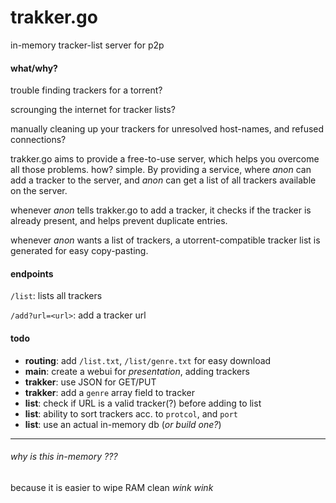 trakker.go
==========

in-memory tracker-list server for p2p

#### what/why?

trouble finding trackers for a torrent?

scrounging the internet for tracker lists?

manually cleaning up your trackers for unresolved host-names, and refused connections?

trakker.go aims to provide a free-to-use server, which helps you overcome all
those problems. how? simple. By providing a service, where _anon_ can add
a tracker to the server, and _anon_ can get a list of all trackers available on
the server.

whenever _anon_ tells trakker.go to add a tracker, it checks if the tracker is
already present, and helps prevent duplicate entries.

whenever _anon_ wants a list of trackers, a utorrent-compatible tracker list
is generated for easy copy-pasting.

#### endpoints

```/list```: lists all trackers

```/add?url=<url>```: add a tracker url

#### todo

* **routing**: add ```/list.txt```, ```/list/genre.txt``` for easy download
* **main**: create a webui for _presentation_, adding trackers
* **trakker**: use JSON for GET/PUT
* **trakker**: add a ```genre``` array field to tracker
* **list**: check if URL is a valid tracker(?) before adding to list
* **list**: ability to sort trackers acc. to ```protcol```, and ```port```
* **list**: use an actual in-memory db (_or build one?_)

---

###### why is this _in-memory_ ???

because it is easier to wipe RAM clean *wink* *wink*
